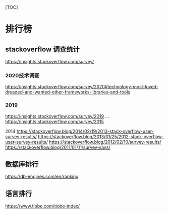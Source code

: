 <!--toc-->
[TOC]
# 排行榜
## stackoverflow 调查统计
https://insights.stackoverflow.com/survey/
### 2020技术调查
https://insights.stackoverflow.com/survey/2020#technology-most-loved-dreaded-and-wanted-other-frameworks-libraries-and-tools

### 2019
https://insights.stackoverflow.com/survey/2019
...
https://insights.stackoverflow.com/survey/2015

2014
https://stackoverflow.blog/2014/02/19/2013-stack-overflow-user-survey-results/
https://stackoverflow.blog/2013/01/25/2012-stack-overflow-user-survey-results/
https://stackoverflow.blog/2012/02/10/survey-results/
https://stackoverflow.blog/2011/01/11/survey-says/

## 数据库排行

https://db-engines.com/en/ranking


## 语言排行
https://www.tiobe.com/tiobe-index/